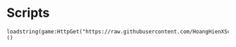 # Scripts
```luau
loadstring(game:HttpGet("https://raw.githubusercontent.com/HoangHienXScripts/Haneul/refs/heads/main/LoadingScripts"))()
```
